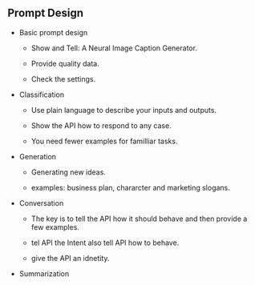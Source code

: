 ## Prompt Design

- Basic prompt design

  - Show and Tell: A Neural Image Caption Generator.

  - Provide quality data.

  - Check the settings.

- Classification

  - Use plain language to describe your inputs and outputs.

  - Show the API how to respond to any case.

  - You need fewer examples for familliar tasks.


- Generation

  - Generating new ideas.

  - examples: business plan, chararcter and marketing slogans.

- Conversation

  - The key is to tell the API how it should behave and then provide a few examples.

  - tel API the Intent also tell API how to behave.

  - give the API an idnetity.

- Summarization

  